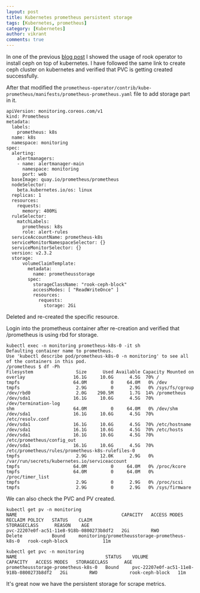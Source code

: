 ```yaml
---
layout: post
title: Kubernetes prometheus persistent storage
tags: [Kubernetes, prometheus]
category: [Kubernetes]
author: vikrant
comments: true
--- 
```


In one of the previous [blog post](https://ervikrant06.github.io/kuberenetes/How%20to%20create%20ceph%20cluster%20using%20ROOK%20in%20kubernetes/) I showed the usage of rook operator to install ceph on top of kubernetes. I have followed the same link to create ceph cluster on kubernetes and verified that PVC is getting created successfully. 

After that modified the `prometheus-operator/contrib/kube-prometheus/manifests/prometheus-prometheus.yaml` file to add storage part in it. 

~~~
apiVersion: monitoring.coreos.com/v1
kind: Prometheus
metadata:
  labels:
    prometheus: k8s
  name: k8s
  namespace: monitoring
spec:
  alerting:
    alertmanagers:
    - name: alertmanager-main
      namespace: monitoring
      port: web
  baseImage: quay.io/prometheus/prometheus
  nodeSelector:
    beta.kubernetes.io/os: linux
  replicas: 1
  resources:
    requests:
      memory: 400Mi
  ruleSelector:
    matchLabels:
      prometheus: k8s
      role: alert-rules
  serviceAccountName: prometheus-k8s
  serviceMonitorNamespaceSelector: {}
  serviceMonitorSelector: {}
  version: v2.3.2
  storage:
      volumeClaimTemplate:
        metadata:
          name: prometheusstorage
        spec:
          storageClassName: "rook-ceph-block"
          accessModes: [ "ReadWriteOnce" ]
          resources:
            requests:
              storage: 2Gi
~~~          

Deleted and re-created the specific resource. 

Login into the prometheus container after re-creation and verified that /prometheus is using rbd for storage. 

~~~
kubectl exec -n monitoring prometheus-k8s-0 -it sh
Defaulting container name to prometheus.
Use 'kubectl describe pod/prometheus-k8s-0 -n monitoring' to see all of the containers in this pod.
/prometheus $ df -Ph
Filesystem                Size      Used Available Capacity Mounted on
overlay                  16.1G     10.6G      4.5G  70% /
tmpfs                    64.0M         0     64.0M   0% /dev
tmpfs                     2.9G         0      2.9G   0% /sys/fs/cgroup
/dev/rbd0                 2.0G    290.5M      1.7G  14% /prometheus
/dev/sda1                16.1G     10.6G      4.5G  70% /dev/termination-log
shm                      64.0M         0     64.0M   0% /dev/shm
/dev/sda1                16.1G     10.6G      4.5G  70% /etc/resolv.conf
/dev/sda1                16.1G     10.6G      4.5G  70% /etc/hostname
/dev/sda1                16.1G     10.6G      4.5G  70% /etc/hosts
/dev/sda1                16.1G     10.6G      4.5G  70% /etc/prometheus/config_out
/dev/sda1                16.1G     10.6G      4.5G  70% /etc/prometheus/rules/prometheus-k8s-rulefiles-0
tmpfs                     2.9G     12.0K      2.9G   0% /var/run/secrets/kubernetes.io/serviceaccount
tmpfs                    64.0M         0     64.0M   0% /proc/kcore
tmpfs                    64.0M         0     64.0M   0% /proc/timer_list
tmpfs                     2.9G         0      2.9G   0% /proc/scsi
tmpfs                     2.9G         0      2.9G   0% /sys/firmware
~~~

We can also check the PVC and PV created.

~~~
kubectl get pv -n monitoring
NAME                                       CAPACITY   ACCESS MODES   RECLAIM POLICY   STATUS    CLAIM                                           STORAGECLASS      REASON    AGE
pvc-22207e0f-ac51-11e8-918b-0800273b8df2   2Gi        RWO            Delete           Bound     monitoring/prometheusstorage-prometheus-k8s-0   rook-ceph-block             11m

kubectl get pvc -n monitoring
NAME                                 STATUS    VOLUME                                     CAPACITY   ACCESS MODES   STORAGECLASS      AGE
prometheusstorage-prometheus-k8s-0   Bound     pvc-22207e0f-ac51-11e8-918b-0800273b8df2   2Gi        RWO            rook-ceph-block   11m
~~~

It's great now we have the persistent storage for scrape metrics. 